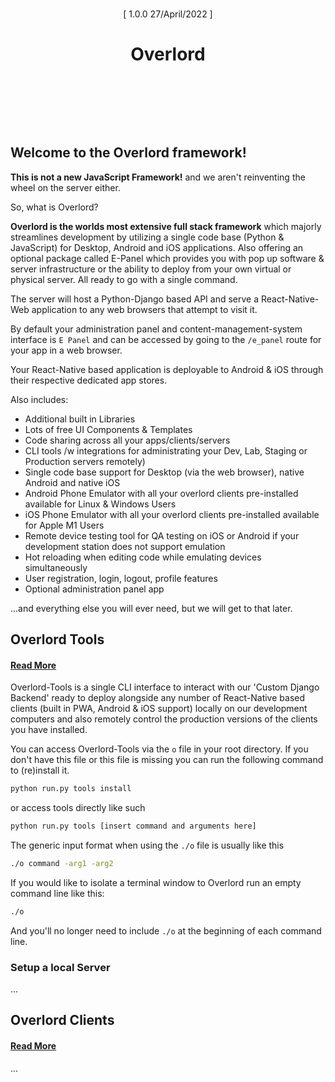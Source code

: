 
<div style="margin:0 0 128px 0;">
    <p align="center" style="border-bottom:0px;padding:9px 0 0 0;"> [ 1.0.0 27/April/2022 ] </p>
    <h1 align="center" style="margin-bottom:64px;border-bottom:0px;"> Overlord </h1>
</div>

## Welcome to the Overlord framework!

**This is not a new JavaScript Framework!** and we aren't reinventing the wheel on the server either.

So, what is Overlord?

**Overlord is the worlds most extensive full stack framework** which majorly streamlines development by utilizing a
single code base (Python & JavaScript) for Desktop, Android and iOS applications. Also offering an optional package
called E-Panel which provides you with pop up software & server infrastructure or the ability to deploy from your own
virtual or physical server. All ready to go with a single command.

The server will host a Python-Django based API and serve a React-Native-Web application to any web browsers that attempt
to visit it.

By default your administration panel and content-management-system interface is `E Panel` and can be accessed by going
to the `/e_panel` route for your app in a web browser.

Your React-Native based application is deployable to Android & iOS through their respective dedicated app stores.

Also includes:

- Additional built in Libraries
- Lots of free UI Components & Templates
- Code sharing across all your apps/clients/servers
- CLI tools /w integrations for administrating your Dev, Lab, Staging or Production servers remotely)
- Single code base support for Desktop (via the web browser), native Android and native iOS
- Android Phone Emulator with all your overlord clients pre-installed available for Linux & Windows Users
- iOS Phone Emulator with all your overlord clients pre-installed available for Apple M1 Users
- Remote device testing tool for QA testing on iOS or Android if your development station does not support emulation
- Hot reloading when editing code while emulating devices simultaneously
- User registration, login, logout, profile features
- Optional administration panel app

...and everything else you will ever need, but we will get to that later.


## Overlord Tools
#### [Read More](https://github.com/EasterCompany/Overlord/blob/main/tools)

Overlord-Tools is a single CLI interface to interact with our 'Custom Django Backend' ready to deploy alongside any
number of React-Native based clients (built in PWA, Android & iOS support) locally on our development computers and also
remotely control the production versions of the clients you have installed.

You can access Overlord-Tools via the `o` file in your root directory. If you don't have this file or this file is
missing you can run the following command to (re)install it.

```bash
python run.py tools install
```

or access tools directly like such

```bash
python run.py tools [insert command and arguments here]
```

The generic input format when using the `./o` file is usually like this

```bash
./o command -arg1 -arg2
```

If you would like to isolate a terminal window to Overlord run an empty command line like this:

```bash
./o
```

And you'll no longer need to include `./o` at the beginning of each command line.


### Setup a local Server

...

## Overlord Clients
#### [Read More](https://github.com/EasterCompany/Overlord/tree/main/clients)

...
